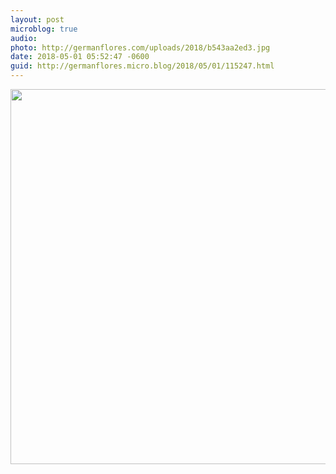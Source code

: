 ```yaml
---
layout: post
microblog: true
audio: 
photo: http://germanflores.com/uploads/2018/b543aa2ed3.jpg
date: 2018-05-01 05:52:47 -0600
guid: http://germanflores.micro.blog/2018/05/01/115247.html
---
```



<img src="http://germanflores.com/uploads/2018/b543aa2ed3.jpg" width="600" height="600" />
